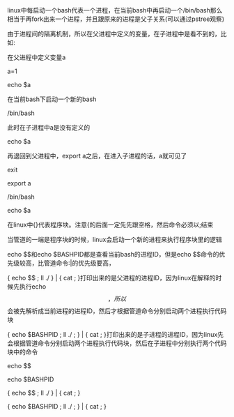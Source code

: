 linux中每启动一个bash代表一个进程，在当前bash中再启动一个/bin/bash那么相当于再fork出来一个进程，并且跟原来的进程是父子关系(可以通过pstree观察)

由于进程间的隔离机制，所以在父进程中定义的变量，在子进程中是看不到的，比如:

在父进程中定义变量a

a=1

echo $a

在当前bash下启动一个新的bash

/bin/bash

此时在子进程中a是没有定义的

echo $a

再退回到父进程中，export a之后，在进入子进程的话，a就可见了

exit

export a

/bin/bash

echo $a



在linux中{}代表程序块。注意{的后面一定先先跟空格，然后命令必须以;结束

当管道的一端是程序块的时候，linux会启动一个新的进程来执行程序块里的逻辑

echo $$和echo $BASHPID都是查看当前bash的进程ID，但是echo $$命令的优先级较高，比管道命令:|的优先级要高，

{ echo $$ ; ll ./ } | { cat ; }打印出来的是父进程的进程ID，因为linux在解释的时候先执行echo $$，所以$$会被先解析成当前进程的进程ID，然后才根据管道命令分别启动两个进程执行代码块

{ echo $BASHPID ; ll ./ ; } | { cat ; }打印出来的是子进程的进程ID，因为linux先会根据管道命令分别启动两个进程执行代码块，然后在子进程中分别执行两个代码块中的命令

echo $$

echo $BASHPID

{ echo $$ ; ll ./ } | { cat ; }

{ echo $BASHPID ; ll ./ ; } | { cat ; }